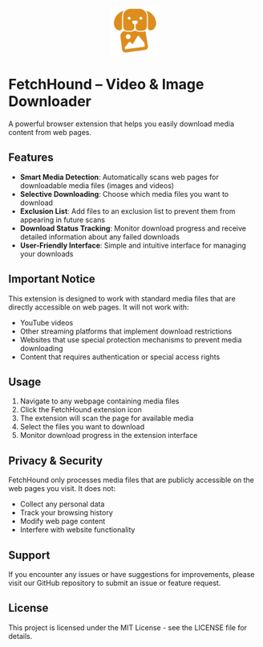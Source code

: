 <p align="center">
  <img src="public/icon/128.png" alt="FetchHound Logo" width="96" height="96">
</p>

# FetchHound – Video & Image Downloader

A powerful browser extension that helps you easily download media content from web pages.

## Features

- **Smart Media Detection**: Automatically scans web pages for downloadable media files (images and videos)
- **Selective Downloading**: Choose which media files you want to download
- **Exclusion List**: Add files to an exclusion list to prevent them from appearing in future scans
- **Download Status Tracking**: Monitor download progress and receive detailed information about any failed downloads
- **User-Friendly Interface**: Simple and intuitive interface for managing your downloads

## Important Notice

This extension is designed to work with standard media files that are directly accessible on web pages. It will not work with:
- YouTube videos
- Other streaming platforms that implement download restrictions
- Websites that use special protection mechanisms to prevent media downloading
- Content that requires authentication or special access rights

## Usage

1. Navigate to any webpage containing media files
2. Click the FetchHound extension icon
3. The extension will scan the page for available media
4. Select the files you want to download
5. Monitor download progress in the extension interface

## Privacy & Security

FetchHound only processes media files that are publicly accessible on the web pages you visit. It does not:
- Collect any personal data
- Track your browsing history
- Modify web page content
- Interfere with website functionality

## Support

If you encounter any issues or have suggestions for improvements, please visit our GitHub repository to submit an issue or feature request.

## License

This project is licensed under the MIT License - see the LICENSE file for details.